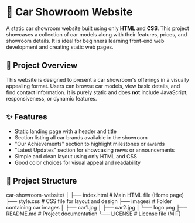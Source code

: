 # 🚗 Car Showroom Website

A static car showroom website built using only **HTML** and **CSS**. This project showcases a collection of car models along with their features, prices, and showroom details. It is ideal for beginners learning front-end web development and creating static web pages.



## 📌 Project Overview

This website is designed to present a car showroom's offerings in a visually appealing format. Users can browse car models, view basic details, and find contact information. It is purely static and does **not** include JavaScript, responsiveness, or dynamic features.

## ✨ Features

- Static landing page with a header and title  
- Section listing all car brands available in the showroom  
- "Our Achievements" section to highlight milestones or awards  
- "Latest Updates" section for showcasing news or announcements  
- Simple and clean layout using only HTML and CSS  
- Good color choices for visual appeal and readability  


## 📁 Project Structure
car-showroom-website/
│
├── index.html          # Main HTML file (Home page)
├── style.css           # CSS file for layout and design
├── images/             # Folder containing car images
│   ├── car1.jpg
│   ├── car2.jpg
│   └── logo.png
├── README.md           # Project documentation
└── LICENSE             # License file (MIT)
